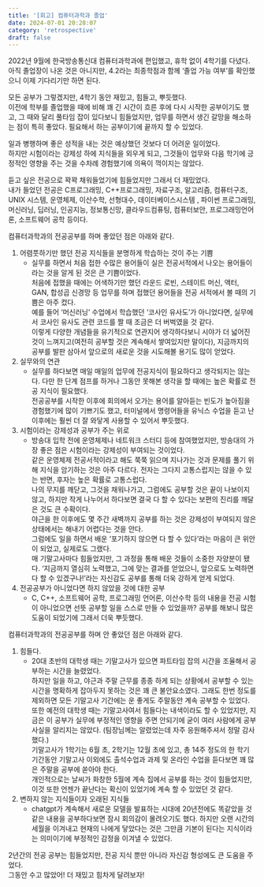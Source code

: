 ```yaml
---
title: '[회고] 컴퓨터과학과 졸업'
date: 2024-07-01 20:28:07
category: 'retrospective'
draft: false
---
```


2022년 9월에 한국방송통신대 컴퓨터과학과에 편입했고, 휴학 없이 4학기를 다녔다.      
아직 졸업장이 나온 것은 아니지만, 4.2라는 최종학점과 함께 ‘졸업 가능 여부’를 확인했으니 이제 기다리기만 하면 된다.   

모든 공부가 그렇겠지만, 4학기 동안 재밌고, 힘들고, 뿌듯했다.   
이전에 학부를 졸업했을 때에 비해 꽤 긴 시간이 흐른 후에 다시 시작한 공부이기도 했고, 그 때와 달리 풀타임 잡이 있다보니 힘들었지만, 업무를 하면서 생긴 갈망을 해소하는 점이 특히 좋았다.  필요해서 하는 공부이기에 끝까지 할 수 있었다.

일과 병행하며 좋은 성적을 내는 것은 예상했던 것보다 더 어려운 일이었다.    
하지만 시험이라는 강제성 하에 지식들을 외우게 되고, 그것들이 업무와 다음 학기에 긍정적인 영향을 주는 것을 수차례 경험했기에 의욕이 꺽이지는 않았다.    

듣고 싶은 전공으로 꽉꽉 채워들었기에 힘들었지만 그래서 더 재밌었다.    
내가 들었던 전공은 C프로그래밍, C++프로그래밍, 자료구조, 알고리즘, 컴퓨터구조, UNIX 시스템, 운영체제, 이산수학, 선형대수,  데이터베이스시스템 , 파이썬 프로그래밍, 머신러닝, 딥러닝, 인공지능, 정보통신망, 클라우드컴퓨팅, 컴퓨터보안,  프로그래밍언어론, 소프트웨어 공학 등이다.    

컴퓨터과학과의 전공공부를 하며 좋았던 점은 아래와 같다.    
1. 어렴풋하기만 했던 전공 지식들을 분명하게 학습하는 것이 주는 기쁨
    - 실무를 하면서 처음 접한 수많은 용어들이 실은 전공서적에서 나오는 용어들이라는 것을 알게 된 것은 큰 기쁨이었다.   
    처음에 접했을 때에는 어색하기만 했던 라운드 로빈, 스테이트 머신, 액터, GAN, 합성곱 신경망 등 업무를 하며 접했던 용어들을 전공 서적에서 볼 때의 기쁨은 아주 컸다.    
    예를 들어 ‘머신러닝’ 수업에서 학습했던 ‘코사인 유사도’가 아니었다면, 실무에서 코사인 유사도 관련 코드를 짤 때 조금은 더 버벅였을 것 같다.    
    이렇게 다양한 개념들을 유기적으로 연관지어 생각하다보니 시야가 더 넓어진 것이 느껴지고(여전히 공부할 것은 계속해서 쌓여있지만 말이다), 지금까지의 공부를 발판 삼아서  앞으로의 새로운 것을 시도해볼 용기도 많이 얻었다.   
2. 실무와의 연관
    - 실무를 하다보면 매일 매일의 업무에 전공지식이 필요하다고 생각되지는 않는다.    다만 한 단계 점프를 하거나 그동안 못해본 생각을 할 때에는 높은 확률로 전공 지식이 필요했다.     
    전공공부를 시작한 이후에 회의에서 오가는 용어를 알아듣는 빈도가 높아짐을 경험했기에 많이 기쁘기도 했고, 터미널에서 명령어들을 유닉스 수업을 듣고 난 이후에는 훨씬 더 잘 와닿게 사용할 수 있어서 뿌듯했다.   
3. 시험이라는 강제성과 공부가 주는 위로
    - 방송대 입학 전에 운영체제나 네트워크 스터디 등에 참여했었지만, 방송대의 가장 좋은 점은 시험이라는 강제성이 부여되는 것이었다.    
    같은 운영체제 전공서적이라고 해도 쭉쭉 읽으며 지나가는 것과 문제를 풀기 위해 지식을 암기하는 것은 아주 다르다. 전자는 그다지 고통스럽지는 않을 수 있는 반면, 후자는 높은 확률로 고통스럽다.    
    나의 무지를 깨닫고, 그것을 채워나가고, 그럼에도 공부할 것은 끝이 나보이지 않고, 하지만 작게 나누어서 하다보면 결국 다 할 수 있다는 보편의 진리를 깨달은 것도 큰 수확이다.    
    야근을 한 이후에도 몇 주간 새벽까지 공부를 하는 것은 강제성이 부여되지 않은 상태에서는 해내기 어렵다는 것을 안다.    
    그럼에도 일을 하면서 배운 ‘포기하지 않으면 다 할 수 있다’라는 마음이 큰 위안이 되었고, 실제로도 그랬다.    
    매 기말고사마다 힘들었지만, 그 과정을 통해 배운 것들이 소중한 자양분이 됐다. ‘지금까지 열심히 노력했고, 그에 맞는 결과를 얻었으니, 앞으로도 노력하면 다 할 수 있겠구나!’라는 자신감도 공부를 통해 더욱 강하게 얻게 되었다.   
4. 전공공부가 아니었다면 하지 않았을 것에 대한 공부
    - C, C++, 소프트웨어 공학, 프로그래밍 언어론, 이산수학 등의 내용을 전공 시험이 아니었으면 선뜻 공부할 일을 스스로 만들 수 있었을까?
    공부를 해보니 많은 도움이 되었기에 그래서 더욱 뿌듯했다.    
        

컴퓨터과학과의 전공공부를 하며 안 좋았던 점은 아래와 같다.    
1. 힘들다.    
    - 20대 초반의 대학생 때는 기말고사가 있으면 파트타임 잡의 시간을 조율해서 공부하는 시간을 늘렸었다.   
    하지만 일을 하고, 야근과 주말 근무를 종종 하게 되는 상황에서 공부할 수 있는 시간을 명확하게 잡아두지 못하는 것은 꽤 큰 불안요소였다.    그래도 한번 정도를 제외하면 모든 기말고사 기간에는 운 좋게도 주말동안 계속 공부할 수 있었다.    
    또한 예전의 대학생 때는 기말고사여서 힘들다는 내색이라도 할 수 있었지만, 지금은 이 공부가 실무에 부정적인 영향을 주면 안되기에 굳이 여러 사람에게 공부 사실을 알리지는 않았다. (팀장님께는 알렸었는데 자주 응원해주셔서 정말 감사했다.)    
    기말고사가 1학기는 6월 초, 2학기는 12월 초에 있고, 총 14주 정도의 한 학기 기간동안 기말고사 이외에도 출석수업과 과제 및 온라인 수업을 듣다보면 꽤 많은 주말을 공부에 쏟아야 한다.    
    개인적으로는 날씨가 화창한 5월에 계속 집에서 공부를 하는 것이 힘들었지만, 이것 또한 언젠가 끝난다는 확신이 있었기에 계속 할 수 있었던 것 같다.   
2. 변하지 않는 지식들이자 오래된 지식들
    - chatgpt가 계속해서 새로운 모델을 발표하는 시대에 20년전에도 똑같았을 것 같은 내용을 공부하다보면 잠시 회의감이 몰려오기도 했다.    하지만 오랜 시간의 세월을 이겨내고 현재의 나에게 닿았다는 것은 그만큼 기본이 된다는 지식이라는 의미이기에 부정적인 감정을 이겨낼 수 있었다.   

2년간의 전공 공부는 힘들었지만, 전공 지식 뿐만 아니라 자신감 형성에도 큰 도움을 주었다.    
그동안 수고 많았어! 더 재밌고 힘차게 달려보자!